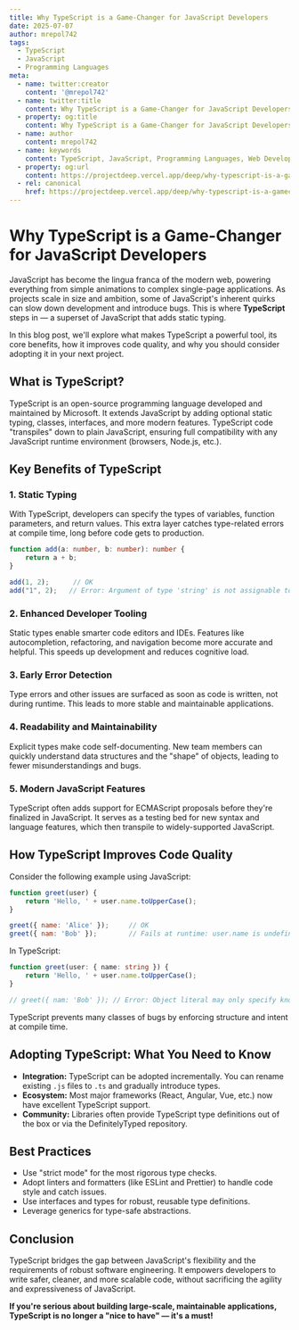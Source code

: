 ```yaml
---
title: Why TypeScript is a Game-Changer for JavaScript Developers
date: 2025-07-07
author: mrepol742
tags:
  - TypeScript
  - JavaScript
  - Programming Languages
meta:
  - name: twitter:creator
    content: '@mrepol742'
  - name: twitter:title
    content: Why TypeScript is a Game-Changer for JavaScript Developers
  - property: og:title
    content: Why TypeScript is a Game-Changer for JavaScript Developers
  - name: author
    content: mrepol742
  - name: keywords
    content: TypeScript, JavaScript, Programming Languages, Web Development, Best Practices
  - property: og:url
    content: https://projectdeep.vercel.app/deep/why-typescript-is-a-gamechanger-for-javascript-developers/
  - rel: canonical
    href: https://projectdeep.vercel.app/deep/why-typescript-is-a-gamechanger-for-javascript-developers/
---
```


# Why TypeScript is a Game-Changer for JavaScript Developers

JavaScript has become the lingua franca of the modern web, powering everything from simple animations to complex single-page applications. As projects scale in size and ambition, some of JavaScript's inherent quirks can slow down development and introduce bugs. This is where **TypeScript** steps in — a superset of JavaScript that adds static typing.

In this blog post, we'll explore what makes TypeScript a powerful tool, its core benefits, how it improves code quality, and why you should consider adopting it in your next project.

## What is TypeScript?

TypeScript is an open-source programming language developed and maintained by Microsoft. It extends JavaScript by adding optional static typing, classes, interfaces, and more modern features. TypeScript code "transpiles" down to plain JavaScript, ensuring full compatibility with any JavaScript runtime environment (browsers, Node.js, etc.).

## Key Benefits of TypeScript

### 1. **Static Typing**
With TypeScript, developers can specify the types of variables, function parameters, and return values. This extra layer catches type-related errors at compile time, long before code gets to production.

```typescript
function add(a: number, b: number): number {
    return a + b;
}

add(1, 2);      // OK
add("1", 2);   // Error: Argument of type 'string' is not assignable to parameter of type 'number'.
```

### 2. **Enhanced Developer Tooling**
Static types enable smarter code editors and IDEs. Features like autocompletion, refactoring, and navigation become more accurate and helpful. This speeds up development and reduces cognitive load.

### 3. **Early Error Detection**
Type errors and other issues are surfaced as soon as code is written, not during runtime. This leads to more stable and maintainable applications.

### 4. **Readability and Maintainability**
Explicit types make code self-documenting. New team members can quickly understand data structures and the "shape" of objects, leading to fewer misunderstandings and bugs.

### 5. **Modern JavaScript Features**
TypeScript often adds support for ECMAScript proposals before they're finalized in JavaScript. It serves as a testing bed for new syntax and language features, which then transpile to widely-supported JavaScript.

## How TypeScript Improves Code Quality

Consider the following example using JavaScript:

```javascript
function greet(user) {
    return 'Hello, ' + user.name.toUpperCase();
}

greet({ name: 'Alice' });     // OK
greet({ nam: 'Bob' });        // Fails at runtime: user.name is undefined
```

In TypeScript:

```typescript
function greet(user: { name: string }) {
    return 'Hello, ' + user.name.toUpperCase();
}

// greet({ nam: 'Bob' }); // Error: Object literal may only specify known properties, and 'nam' does not exist in type '{ name: string; }'.
```

TypeScript prevents many classes of bugs by enforcing structure and intent at compile time.

## Adopting TypeScript: What You Need to Know

- **Integration:** TypeScript can be adopted incrementally. You can rename existing `.js` files to `.ts` and gradually introduce types.
- **Ecosystem:** Most major frameworks (React, Angular, Vue, etc.) now have excellent TypeScript support.
- **Community:** Libraries often provide TypeScript type definitions out of the box or via the DefinitelyTyped repository.

## Best Practices

- Use "strict mode" for the most rigorous type checks.
- Adopt linters and formatters (like ESLint and Prettier) to handle code style and catch issues.
- Use interfaces and types for robust, reusable type definitions.
- Leverage generics for type-safe abstractions.

## Conclusion

TypeScript bridges the gap between JavaScript's flexibility and the requirements of robust software engineering. It empowers developers to write safer, cleaner, and more scalable code, without sacrificing the agility and expressiveness of JavaScript.

**If you're serious about building large-scale, maintainable applications, TypeScript is no longer a "nice to have" — it's a must!**
